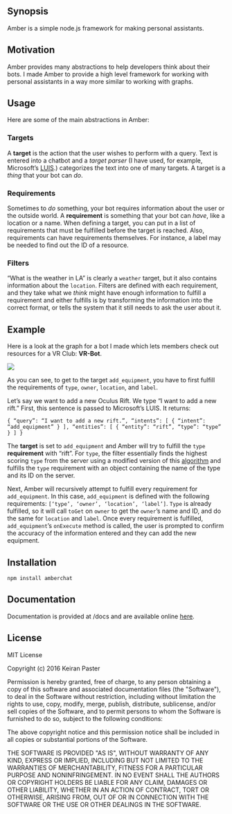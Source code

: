## Synopsis

Amber is a simple node.js framework for making personal assistants.

## Motivation

Amber provides many abstractions to help developers think about their bots. I made Amber to provide a high level framework for working with personal assistants in a way more similar to working with graphs.

## Usage

Here are some of the main abstractions in Amber:

### Targets
A **target** is the action that the user wishes to perform with a query. Text is entered into a chatbot and a *target parser* (I have used, for example, Microsoft’s [LUIS](https://www.luis.ai).) categorizes the text into one of many targets. A target is a *thing* that your bot can *do*. 

### Requirements
Sometimes to *do* something, your bot requires information about the user or the outside world. A **requirement** is something that your bot can *have*, like a location or a name. When defining a target, you can put in a list of requirements that must be fulfilled before the target is reached. Also, requirements can have requirements themselves. For instance, a label may be needed to find out the ID of a resource.

### Filters
“What is the weather in LA” is clearly a `weather` target, but it also contains information about the `location`. Filters are defined with each requirement, and they take what we *think* might have enough information to fulfill a requirement and either fulfills is by transforming the information into the correct format, or tells the system that it still needs to ask the user about it.

## Example
Here is a look at the graph for a bot I made which lets members check out resources for a VR Club: **VR-Bot**.

![](http://keirp.com/projects/chatbotkit/graph.png)

As you can see, to get to the target `add_equipment`, you have to first fulfill the requirements of `type`, `owner`, `location`, and `label`.

Let’s say we want to add a new Oculus Rift. We type “I want to add a new rift.” First, this sentence is passed to Microsoft’s LUIS. It returns:

`{
  “query”: “I want to add a new rift.”,
  “intents”: [
    {
      “intent”: “add_equipment”
    }
  ],
  “entities”: [
    {
      “entity”: “rift”,
      “type”: “type”
    }
  ]
}`

The **target** is set to `add_equipment` and Amber will try to fulfill the `type` **requirement** with “rift”. For `type`, the filter essentially finds the highest scoring `type` from the server using a modified version of this [algorithm](http://www.catalysoft.com/articles/StrikeAMatch.htmlhttp://www.catalysoft.com/articles/StrikeAMatch.html) and fulfills the `type` requirement with an object containing the name of the type and its ID on the server.

Next, Amber will recursively attempt to fulfill every requirement for `add_equipment`. In this case, `add_equipment` is defined with the following requirements: `[‘type’, ‘owner’, ‘location’, ‘label’]`. `Type` is already fulfilled, so it will call `toGet` on `owner` to get the `owner`’s name and ID, and do the same for `location` and `label`. Once every requirement is fulfilled, `add_equipment`’s `onExecute` method is called, the user is prompted to confirm the accuracy of the information entered and they can add the new equipment.



## Installation

`npm install amberchat`

## Documentation

Documentation is provided at /docs and are available online [here](http://keirp.com/projects/chatbotkit/docs/).

## License

MIT License

Copyright (c) 2016 Keiran Paster

Permission is hereby granted, free of charge, to any person obtaining a copy
of this software and associated documentation files (the "Software"), to deal
in the Software without restriction, including without limitation the rights
to use, copy, modify, merge, publish, distribute, sublicense, and/or sell
copies of the Software, and to permit persons to whom the Software is
furnished to do so, subject to the following conditions:

The above copyright notice and this permission notice shall be included in all
copies or substantial portions of the Software.

THE SOFTWARE IS PROVIDED "AS IS", WITHOUT WARRANTY OF ANY KIND, EXPRESS OR
IMPLIED, INCLUDING BUT NOT LIMITED TO THE WARRANTIES OF MERCHANTABILITY,
FITNESS FOR A PARTICULAR PURPOSE AND NONINFRINGEMENT. IN NO EVENT SHALL THE
AUTHORS OR COPYRIGHT HOLDERS BE LIABLE FOR ANY CLAIM, DAMAGES OR OTHER
LIABILITY, WHETHER IN AN ACTION OF CONTRACT, TORT OR OTHERWISE, ARISING FROM,
OUT OF OR IN CONNECTION WITH THE SOFTWARE OR THE USE OR OTHER DEALINGS IN THE
SOFTWARE.
